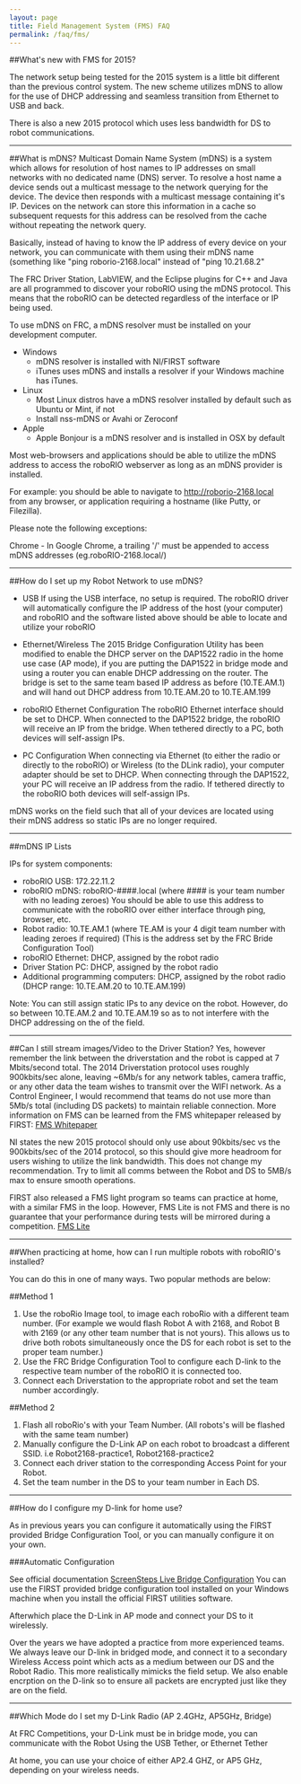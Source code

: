 ```yaml
---
layout: page
title: Field Management System (FMS) FAQ
permalink: /faq/fms/
---
```


##What's new with FMS for 2015?

The network setup being tested for the 2015 system is a little bit different than the previous control system. The new scheme utilizes mDNS to allow for the use of DHCP addressing and seamless transition from Ethernet to USB and back.

There is also a new 2015 protocol which uses less bandwidth for DS to robot communications.

---

##What is mDNS?
Multicast Domain Name System (mDNS) is a system which allows for resolution of host names to IP addresses on small networks with no dedicated name (DNS) server. To resolve a host name a device sends out a multicast message to the network querying for the device. The device then responds with a multicast message containing it's IP. Devices on the network can store this information in a cache so subsequent requests for this address can be resolved from the cache without repeating the network query.

Basically, instead of having to know the IP address of every device on your network, you can communicate with them using their mDNS name (something like "ping roborio-2168.local" instead of "ping 10.21.68.2"

The FRC Driver Station, LabVIEW, and the Eclipse plugins for C++ and Java are all programmed to discover your roboRIO using the mDNS protocol. This means that the roboRIO can be detected regardless of the interface or IP being used.

To use mDNS on FRC, a mDNS resolver must be installed on your development computer.

* Windows
  - mDNS resolver is installed with NI/FIRST software
  - iTunes uses mDNS and installs a resolver if your Windows machine has iTunes.
* Linux
  - Most Linux distros have a mDNS resolver installed by default such as Ubuntu or Mint, if not
  - Install nss-mDNS or Avahi or Zeroconf
* Apple
  - Apple Bonjour is a mDNS resolver and is installed in OSX by default


Most web-browsers and applications should be able to utilize the mDNS address to access the roboRIO webserver as long as an mDNS provider is installed. 

For example: you should be able to navigate to http://roborio-2168.local from any browser, or application requiring a hostname (like Putty, or Filezilla).

Please note the following exceptions:

Chrome - In Google Chrome, a trailing '/' must be appended to access mDNS addresses (eg.roboRIO-2168.local/)

---

##How do I set up my Robot Network to use mDNS?

* USB
If using the USB interface, no setup is required. The roboRIO driver will automatically configure the IP address of the host (your computer) and roboRIO and the software listed above should be able to locate and utilize your roboRIO

* Ethernet/Wireless
The 2015 Bridge Configuration Utility has been modified to enable the DHCP server on the DAP1522 radio in the home use case (AP mode), if you are putting the DAP1522 in bridge mode and using a router you can enable DHCP addressing on the router. The bridge is set to the same team based IP address as before (10.TE.AM.1) and will hand out DHCP address from 10.TE.AM.20 to 10.TE.AM.199

* roboRIO Ethernet Configuration
The roboRIO Ethernet interface should be set to DHCP. When connected to the DAP1522 bridge, the roboRIO will receive an IP from the bridge. When tethered directly to a PC, both devices will self-assign IPs.

* PC  Configuration
When connecting via Ethernet (to either the radio or directly to the roboRIO) or Wireless (to the DLink radio), your computer adapter should be set to DHCP. When connecting through the DAP1522, your PC will receive an IP address from the radio. If tethered directly to the roboRIO both devices will self-assign IPs.

mDNS works on the field such that all of your devices are located using their mDNS address so static IPs are no longer required.

---

##mDNS IP Lists

IPs for system components:

- roboRIO USB: 172.22.11.2
- roboRIO mDNS: roboRIO-####.local (where #### is your team number with no leading zeroes) You should be able to use this address to communicate with the roboRIO over either interface through ping, browser, etc.
- Robot radio: 10.TE.AM.1 (where TE.AM is your 4 digit team number with leading zeroes if required) (This is the address set by the FRC Bride Configuration Tool)
- roboRIO Ethernet: DHCP, assigned by the robot radio
- Driver Station PC: DHCP, assigned by the robot radio
- Additional programming computers: DHCP, assigned by the robot radio (DHCP range: 10.TE.AM.20 to 10.TE.AM.199)

Note: You can still assign static IPs to any device on the robot. However, do so between 10.TE.AM.2 and 10.TE.AM.19 so as to not interfere with the DHCP addressing on the of the field.

---

##Can I still stream images/Video to the Driver Station?
Yes, however remember the link between the driverstation and the robot is capped at 7 Mbits/second total. The 2014 Driverstation protocol uses roughly 900kbits/sec alone, leaving ~6Mb/s for any network tables, camera traffic, or any other data the team wishes to transmit over the WIFI network. As a Control Engineer, I would recommend that teams do not use more than 5Mb/s total (including DS packets) to maintain reliable connection. More information on FMS can be learned from the FMS whitepaper released by FIRST: [FMS Whitepaper](http://www.usfirst.org/sites/default/files/uploadedFiles/Robotics_Programs/FRC/Game_and_Season__Info/2013/FMSWhitePaper_RevA.pdf)

NI states the new 2015 protocol should only use about 90kbits/sec vs the 900kbits/sec of the 2014 protocol, so this should give more headroom for users wishing to utilize the link bandwidth. This does not change my recommendation. Try to limit all comms between the Robot and DS to 5MB/s max to ensure smooth operations.

FIRST also released a FMS light program so teams can practice at home, with a similar FMS in the loop. However, FMS Lite is not FMS and there is no guarantee that your performance during tests will be mirrored during a competition. [FMS Lite](http://www.usfirst.org/roboticsprograms/frc/blog-2014-fms-lite-available)

---

##When practicing at home, how can I run multiple robots with roboRIO's installed?

You can do this in one of many ways. Two popular methods are below:

##Method 1

1. Use the roboRio Image tool, to image each roboRio with a different team number. (For example we would flash Robot A with 2168, and Robot B with 2169 (or any other team number that is not yours). This allows us to drive both robots simultaneously once the DS for each robot is set to the proper team number.)
2. Use the FRC Bridge Configuration Tool to configure each D-link to the respective team number of the roboRIO it is connected too.
3. Connect each Driverstation to the appropriate robot and set the team number accordingly.


##Method 2

1. Flash all roboRio's with your Team Number. (All robots's will be flashed with the same team number)
2. Manually configure the D-Link AP on each robot to broadcast a different SSID. i.e Robot2168-practice1, Robot2168-practice2
3. Connect each driver station to the corresponding Access Point for your Robot.
4. Set the team number in the DS to your team number in Each DS.

---

##How do I configure my D-link for home use?

As in previous years you can configure it automatically using the FIRST provided Bridge Configuration Tool, or you can manually configure it on your own.

###Automatic Configuration

See official documentation [ScreenSteps Live Bridge Configuration]()
You can use the FIRST provided bridge configuration tool installed on your Windows machine when you install the official FIRST utilities software.

Afterwhich place the D-Link in AP mode and connect your DS to it wirelessly.

Over the years we have adopted a practice from more experienced teams. We always leave our D-link in bridged mode, and connect it to a secondary Wireless Access point which acts as a medium between our DS and the Robot Radio. This more realistically mimicks the field setup. We also enable encrption on the D-link so to ensure all packets are encrypted just like they are on the field.

---

##Which Mode do I set my D-Link Radio (AP 2.4GHz, AP5GHz, Bridge)

At FRC Competitions, your D-Link must be in bridge mode, you can communicate with the Robot Using the USB Tether, or Ethernet Tether

At home, you can use your choice of either AP2.4 GHZ, or AP5 GHz, depending on your wireless needs.

